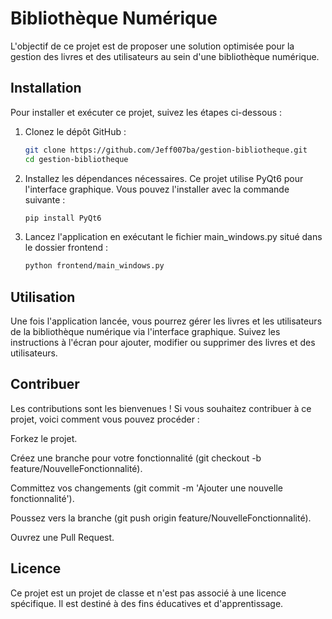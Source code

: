 # Bibliothèque Numérique

L'objectif de ce projet est de proposer une solution optimisée pour la gestion des livres et des utilisateurs au sein d'une bibliothèque numérique.

## Installation

Pour installer et exécuter ce projet, suivez les étapes ci-dessous :

1. Clonez le dépôt GitHub :

   ```bash
   git clone https://github.com/Jeff007ba/gestion-bibliotheque.git
   cd gestion-bibliotheque

2. Installez les dépendances nécessaires. Ce projet utilise PyQt6 pour l'interface graphique. Vous pouvez l'installer avec la commande suivante :

    ```bash
    pip install PyQt6

3. Lancez l'application en exécutant le fichier main_windows.py situé dans le dossier frontend :
   ```bash
   python frontend/main_windows.py


## Utilisation

Une fois l'application lancée, vous pourrez gérer les livres et les utilisateurs de la bibliothèque numérique via l'interface graphique. Suivez les instructions à l'écran pour ajouter, modifier ou supprimer des livres et des utilisateurs.

## Contribuer

Les contributions sont les bienvenues ! Si vous souhaitez contribuer à ce projet, voici comment vous pouvez procéder :

Forkez le projet.

Créez une branche pour votre fonctionnalité (git checkout -b feature/NouvelleFonctionnalité).

Committez vos changements (git commit -m 'Ajouter une nouvelle fonctionnalité').

Poussez vers la branche (git push origin feature/NouvelleFonctionnalité).

Ouvrez une Pull Request.

## Licence
Ce projet est un projet de classe et n'est pas associé à une licence spécifique. Il est destiné à des fins éducatives et d'apprentissage.
